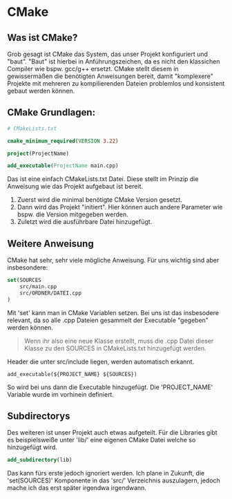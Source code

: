 # CMake
## Was ist CMake?
Grob gesagt ist CMake das System, das unser Projekt konfiguriert und "baut". "Baut" ist hierbei in Anführungszeichen, da es nicht den klassichen Compiler wie bspw. gcc/g++ ersetzt. CMake stellt diesem in gewissermaßen die benötigten Anweisungen bereit, damit "komplexere" Projekte mit mehreren zu kompilierenden Dateien problemlos und konsistent gebaut werden können.

## CMake Grundlagen:
```CMake
# CMakeLists.txt

cmake_minimum_required(VERSION 3.22)

project(ProjectName)

add_executable(ProjectName main.cpp)
```
Das ist eine einfach CMakeLists.txt Datei. Diese stellt im Prinzip die Anweisung wie das Projekt aufgebaut ist bereit.
1. Zuerst wird die minimal benötigte CMake Version gesetzt.
2. Dann wird das Projekt "initiert". Hier können auch andere Parameter wie bspw. die Version mitgegeben werden.
3. Zuletzt wird die ausführbare Datei hinzugefügt.

## Weitere Anweisung
CMake hat sehr, sehr viele mögliche Anweisung.
Für uns wichtig sind aber insbesondere:
```CMake
set(SOURCES
    src/main.cpp
    src/ORDNER/DATEI.cpp
)
```
Mit 'set' kann man in CMake Variablen setzen. Bei uns ist das insbesodere relevant, da so alle .cpp Dateien gesammelt der Executable "gegeben" werden können.
> Wenn ihr also eine neue Klasse erstellt, muss die .cpp Datei dieser Klasse zu den SOURCES in CMakeLists.txt hinzugefügt werden.

Header die unter src/include liegen, werden automatisch erkannt.

```
add_executable(${PROJECT_NAME} ${SOURCES})
```
So wird bei uns dann die Executable hinzugefügt. Die 'PROJECT_NAME' Variable wurde im vorhinein definiert.

## Subdirectorys
Des weiteren ist unser Projekt auch etwas aufgeteilt. Für die Libraries gibt es beispielsweiße unter 'lib/' eine eigenen CMake Datei welche so hinzugefügt wird.
```CMake
add_subdirectory(lib)
```

Das kann fürs erste jedoch ignoriert werden. 
Ich plane in Zukunft, die 'set(SOURCES)' Komponente in das 'src/' Verzeichnis auszulagern, jedoch mache ich das erst später irgendwa irgendwann.
